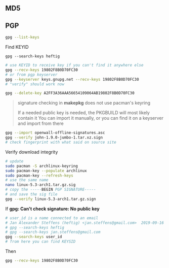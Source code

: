

## MD5

## PGP

```bash
gpg --list-keys
```
Find KEYID
```
gpg --search-keys heftig
```
```bash
# use KEYID to receive key if you can't find it anywhere else
gpg --recv-keys 19802F8B0D70FC30
# or from pgp keyserver
gpg --keyserver keys.gnupg.net --recv-keys 19802F8B0D70FC30
# "verify" should work now
```
```bash
gpg --delete-key A2FF3A36AAA56654109064AB19802F8B0D70FC30
```

> signature checking in __makepkg__ does not use pacman's keyring
>
> If a needed public key is needed, the PKGBUILD will most likely contain it
> You can import it manually, or you can find it on a keyserver and import from there

```bash
gpg --import openwall-offline-signatures.asc
gpg --verify john-1.9.0-jumbo-1.tar.xz.sign 
# check fingerprint with what said on source site
```

Verify download integrity
```bash
# update
sudo pacman -S archlinux-keyring
sudo pacman-key --populate archlinux
sudo pacman-key --refresh-keys
# use the same name
nano linux-5.3-arch1.tar.gz.sig
# copy the -----BEGIN PGP SIGNATURE-----
# and save the sig file
gpg --verify linux-5.3-arch1.tar.gz.sign
```
If **gpg: Can't check signature: No public key**
```bash
# user_id is a name connected to an email
# Jan Alexander Steffens (heftig) <jan.steffens@gmail.com>	2019-09-16 05:07:54 +0200
# gpg --search-keys heftig
# gpg --search-keys jan.steffens@gmail.com
gpg --search-keys user_id
# from here you can find KEYSID
```
Then
```bash
gpg --recv-keys 19802F8B0D70FC30
```
